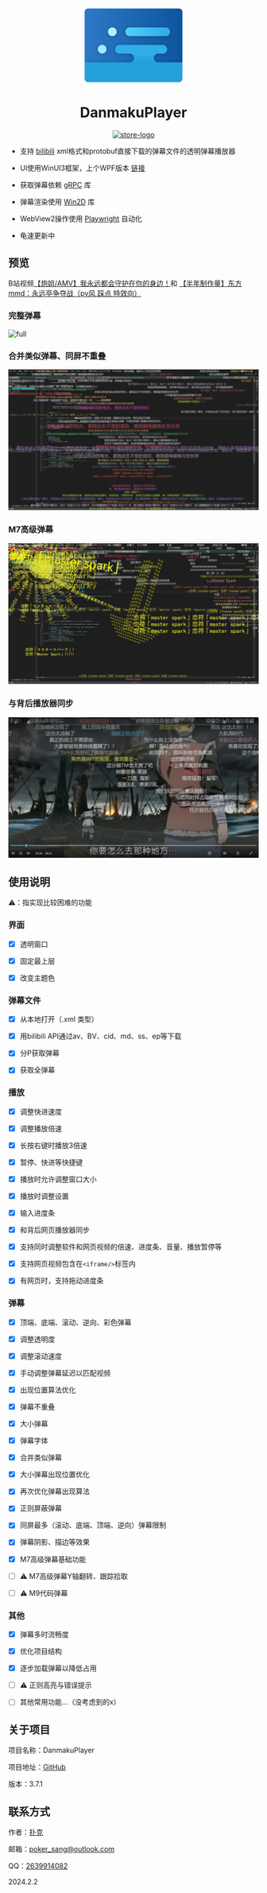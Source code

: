 <div align="center">

<img src="readme/DanmakuPlayer.svg" alt="logo" width="200">

# DanmakuPlayer

[<img src="https://get.microsoft.com/images/zh-cn%20dark.svg" alt="store-logo" width="200">](https://apps.microsoft.com/detail/Danmaku%20Player/9pmcjd6flbzs?launch=true&mode=mini)

</div>

* 支持 [bilibili](bilibili.com) xml格式和protobuf直接下载的弹幕文件的透明弹幕播放器

* UI使用WinUI3框架，上个WPF版本 [链接](https://github.com/Poker-sang/DanmakuPlayerWpf)

* 获取弹幕依赖 [gRPC](https://github.com/grpc/grpc-dotnet) 库

* 弹幕渲染使用 [Win2D](https://github.com/Microsoft/Win2D) 库

* WebView2操作使用 [Playwright](https://github.com/microsoft/playwright-dotnet) 自动化

* 龟速更新中

## 预览

B站视频[【炮姐/AMV】我永远都会守护在你的身边！](https://www.bilibili.com/video/BV1Js411o76u)和
[【半年制作量】东方mmd：永远亭争夺战（pv风 踩点 特效向）](https://www.bilibili.com/video/BV1QA411t76e)

### 完整弹幕

![full](readme/full.png)

### 合并类似弹幕、同屏不重叠

![combined](readme/combined.png)

### M7高级弹幕

![m7](readme/m7.png)

### 与背后播放器同步

![webview2](readme/webview2.png)

## 使用说明

⚠️：指实现比较困难的功能

### 界面

* [x] 透明窗口

* [x] 固定最上层

* [x] 改变主题色

### 弹幕文件

* [x] 从本地打开（.xml 类型）

* [x] 用bilibili API通过av、BV、cid、md、ss、ep等下载

* [x] 分P获取弹幕

* [x] 获取全弹幕

### 播放

* [x] 调整快进速度

* [x] 调整播放倍速

* [x] 长按右键时播放3倍速

* [x] 暂停、快进等快捷键

* [x] 播放时允许调整窗口大小

* [x] 播放时调整设置

* [x] 输入进度条

* [x] 和背后网页播放器同步

* [x] 支持同时调整软件和网页视频的倍速、进度条、音量、播放暂停等

* [x] 支持网页视频包含在`<iframe/>`标签内

* [x] 有网页时，支持拖动进度条

### 弹幕

* [x] 顶端、底端、滚动、逆向、彩色弹幕

* [x] 调整透明度

* [x] 调整滚动速度

* [x] 手动调整弹幕延迟以匹配视频

* [x] 出现位置算法优化

* [x] 弹幕不重叠

* [x] 大小弹幕

* [x] 弹幕字体

* [x] 合并类似弹幕

* [x] 大小弹幕出现位置优化

* [x] 再次优化弹幕出现算法

* [x] 正则屏蔽弹幕

* [x] 同屏最多（滚动、底端、顶端、逆向）弹幕限制

* [x] 弹幕阴影、描边等效果

* [x] M7高级弹幕基础功能

* [ ] ⚠️ M7高级弹幕Y轴翻转、跟踪拾取

* [ ] ⚠️ M9代码弹幕

### 其他

* [x] 弹幕多时流畅度

* [x] 优化项目结构

* [x] 逐步加载弹幕以降低占用

* [ ] ⚠️ 正则高亮与错误提示

* [ ] 其他常用功能...（没考虑到的x）

## 关于项目

项目名称：DanmakuPlayer

项目地址：[GitHub](https://github.com/Poker-sang/DanmakuPlayer)

版本：3.7.1

## 联系方式

作者：[扑克](https://github.com/Poker-sang)

邮箱：[poker_sang@outlook.com](mailto:poker_sang@outlook.com)

QQ：[2639914082](http://wpa.qq.com/msgrd?v=3&uin=2639914082&site=qq&menu=yes)

2024.2.2
